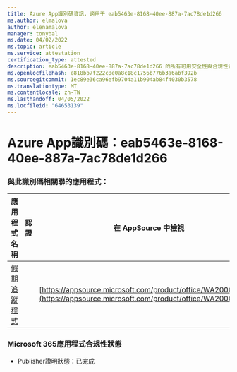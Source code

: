 ```yaml
---
title: Azure App識別碼資訊，適用于 eab5463e-8168-40ee-887a-7ac78de1d266
ms.author: elmalova
author: elenamalova
manager: tonybal
ms.date: 04/02/2022
ms.topic: article
ms.service: attestation
certification_type: attested
description: eab5463e-8168-40ee-887a-7ac78de1d266 的所有可用安全性與合規性資訊。
ms.openlocfilehash: e818bb7f222c8e0a8c18c1756b776b3a6abf392b
ms.sourcegitcommit: 1ec89e36ca96efb9704a11b904ab84f4030b3578
ms.translationtype: MT
ms.contentlocale: zh-TW
ms.lasthandoff: 04/05/2022
ms.locfileid: "64653139"
---
```

# <a name="azure-app-id-eab5463e-8168-40ee-887a-7ac78de1d266"></a>Azure App識別碼：eab5463e-8168-40ee-887a-7ac78de1d266


### <a name="apps-associated-with-this-id"></a>與此識別碼相關聯的應用程式：
| **應用程式名稱** | **認證** | **在 AppSource 中檢視** |
|--------------|---------------|-----------------------|
| [假期追蹤程式](../forward/WA200002167.md) |  | [https://appsource.microsoft.com/product/office/WA200002167](https://appsource.microsoft.com/product/office/WA200002167) |

### <a name="microsoft-365-app-compliance-status"></a>Microsoft 365應用程式合規性狀態
- Publisher證明狀態：已完成
